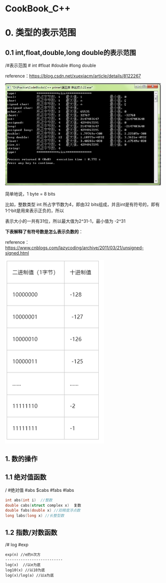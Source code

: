 # CookBook_C++

# 0. 类型的表示范围

## 0.1 int,float,double,long double的表示范围

/#表示范围 # int #float #double #long double

reference：<https://blog.csdn.net/xuexiacm/article/details/8122267>

![img](assets/1351591412_5204.PNG)

简单地说，1 byte = 8 bits

比如，整数类型 int 所占字节数为4，即由32 bits组成，并且int是有符号的，即有1个bit是用来表示正负的，所以

表示大小的一共有31位，所以最大值为2^31-1，最小值为 -2^31

**下表解释了有符号数是怎么表示负数的**：

reference：<https://www.cnblogs.com/lazycoding/archive/2011/03/21/unsigned-signed.html>

![1555215105716](assets/1555215105716.png)

## 1. 数的操作

## 1.1 绝对值函数

/ #绝对值  #abs $cabs #fabs #labs

```c++
int abs(int i)  //整数
double cabs(struct complex x)  复数
double fabs(double x) //双精度浮点数
long labs(long x) //长整型数
```

## 1.2 指数/对数函数

/# log #exp

 ```
exp(n) //e的n次方
--------------------------
log(x)  //以e为底
log10(x) //以10为底
log(x)/log(a) //以a为底
 ```

